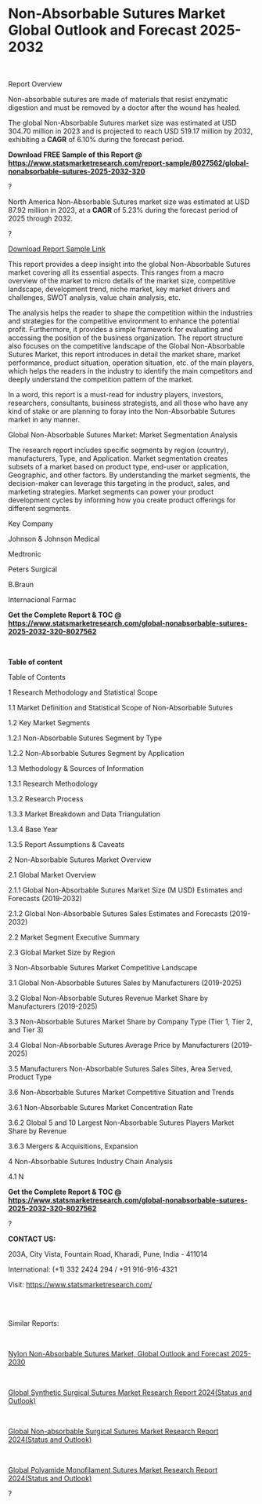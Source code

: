 <h1>Non-Absorbable Sutures Market Global Outlook and Forecast 2025-2032</h1><br/><p>Report Overview</p>
 
 
 
 <p>Non-absorbable sutures are made of materials that resist enzymatic digestion and must be removed by a doctor after the wound has healed.</p>
 
 
 
 <p>The global Non-Absorbable Sutures market size was estimated at USD 304.70 million in 2023 and is projected to reach USD 519.17 million by 2032, exhibiting a <strong>CAGR</strong> of 6.10% during the forecast period.</p>
 
 
 
 <div><b>Download FREE Sample of this Report @ <a href="https://www.statsmarketresearch.com/download-free-sample/8027562/global-nonabsorbable-sutures-2025-2032-320">https://www.statsmarketresearch.com/report-sample/8027562/global-nonabsorbable-sutures-2025-2032-320</a></b></div>
 
 
 
 <p>? </p>
 
 
 
 <p>North America Non-Absorbable Sutures market size was estimated at USD 87.92 million in 2023, at a <strong>CAGR</strong> of 5.23% during the forecast period of 2025 through 2032.</p>
 
 
 
 <p>? </p>
 
 
 
 <p><a href="https://www.statsmarketresearch.com/download-free-sample/8027562/global-nonabsorbable-sutures-2025-2032-320">Download Report Sample Link</a></p>
 
 
 
 <p>This report provides a deep insight into the global Non-Absorbable Sutures market covering all its essential aspects. This ranges from a macro overview of the market to micro details of the market size, competitive landscape, development trend, niche market, key market drivers and challenges, SWOT analysis, value chain analysis, etc.</p>
 
 
 
 <p>The analysis helps the reader to shape the competition within the industries and strategies for the competitive environment to enhance the potential profit. Furthermore, it provides a simple framework for evaluating and accessing the position of the business organization. The report structure also focuses on the competitive landscape of the Global Non-Absorbable Sutures Market, this report introduces in detail the market share, market performance, product situation, operation situation, etc. of the main players, which helps the readers in the industry to identify the main competitors and deeply understand the competition pattern of the market.</p>
 
 
 
 <p>In a word, this report is a must-read for industry players, investors, researchers, consultants, business strategists, and all those who have any kind of stake or are planning to foray into the Non-Absorbable Sutures market in any manner.</p>
 
 
 
 <p>Global Non-Absorbable Sutures Market: Market Segmentation Analysis</p>
 
 
 
 <p>The research report includes specific segments by region (country), manufacturers, Type, and Application. Market segmentation creates subsets of a market based on product type, end-user or application, Geographic, and other factors. By understanding the market segments, the decision-maker can leverage this targeting in the product, sales, and marketing strategies. Market segments can power your product development cycles by informing how you create product offerings for different segments.</p>
 
 
 
 <p>Key Company</p>
 
 
 
 <p>Johnson & Johnson Medical</p>
 
 
 
 <p>Medtronic</p>
 
 
 
 <p>Peters Surgical</p>
 
 
 
 <p>B.Braun</p>
 
 
 
 <p>Internacional Farmac</p>
 
 
 
 <div><b>Get the Complete Report & TOC @ <a href="https://www.statsmarketresearch.com/global-nonabsorbable-sutures-2025-2032-320-8027562">https://www.statsmarketresearch.com/global-nonabsorbable-sutures-2025-2032-320-8027562</a></b></div>
 
 
 
 <p><br />
 
 <b>Table of content</b></p>
 
 
 
 <p>Table of Contents<br />
 
 1 Research Methodology and Statistical Scope<br />
 
 1.1 Market Definition and Statistical Scope of Non-Absorbable Sutures<br />
 
 1.2 Key Market Segments<br />
 
 1.2.1 Non-Absorbable Sutures Segment by Type<br />
 
 1.2.2 Non-Absorbable Sutures Segment by Application<br />
 
 1.3 Methodology & Sources of Information<br />
 
 1.3.1 Research Methodology<br />
 
 1.3.2 Research Process<br />
 
 1.3.3 Market Breakdown and Data Triangulation<br />
 
 1.3.4 Base Year<br />
 
 1.3.5 Report Assumptions & Caveats<br />
 
 2 Non-Absorbable Sutures Market Overview<br />
 
 2.1 Global Market Overview<br />
 
 2.1.1 Global Non-Absorbable Sutures Market Size (M USD) Estimates and Forecasts (2019-2032)<br />
 
 2.1.2 Global Non-Absorbable Sutures Sales Estimates and Forecasts (2019-2032)<br />
 
 2.2 Market Segment Executive Summary<br />
 
 2.3 Global Market Size by Region<br />
 
 3 Non-Absorbable Sutures Market Competitive Landscape<br />
 
 3.1 Global Non-Absorbable Sutures Sales by Manufacturers (2019-2025)<br />
 
 3.2 Global Non-Absorbable Sutures Revenue Market Share by Manufacturers (2019-2025)<br />
 
 3.3 Non-Absorbable Sutures Market Share by Company Type (Tier 1, Tier 2, and Tier 3)<br />
 
 3.4 Global Non-Absorbable Sutures Average Price by Manufacturers (2019-2025)<br />
 
 3.5 Manufacturers Non-Absorbable Sutures Sales Sites, Area Served, Product Type<br />
 
 3.6 Non-Absorbable Sutures Market Competitive Situation and Trends<br />
 
 3.6.1 Non-Absorbable Sutures Market Concentration Rate<br />
 
 3.6.2 Global 5 and 10 Largest Non-Absorbable Sutures Players Market Share by Revenue<br />
 
 3.6.3 Mergers & Acquisitions, Expansion<br />
 
 4 Non-Absorbable Sutures Industry Chain Analysis<br />
 
 4.1 N</p>
 
 
 
 <div><b>Get the Complete Report & TOC @ <a href="https://www.statsmarketresearch.com/global-nonabsorbable-sutures-2025-2032-320-8027562">https://www.statsmarketresearch.com/global-nonabsorbable-sutures-2025-2032-320-8027562</a></b></div>
 
 
 
 <p>? </p>
 
 
 
 <p><b>CONTACT US:</b><br />
 
 203A, City Vista, Fountain Road, Kharadi, Pune, India - 411014<br />
 
 International: (+1) 332 2424 294 / +91 916-916-4321<br />
 
 Visit: <a href="https://www.statsmarketresearch.com/">https://www.statsmarketresearch.com/</a><br />
 
 <br />
 
 <br />
 
 Similar Reports:<br />
 
 <br />
 
 <a href="https://www.statsmarketresearch.com/global-nylon-nonabsorbable-sutures-forecast-2025-2030-174-8027170">Nylon Non-Absorbable Sutures Market, Global Outlook and Forecast 2025-2030</a><br />
 
 <br />
 
 <a href="https://www.statsmarketresearch.com/global-synthetic-surgical-sutures-2024-973-8021356">Global Synthetic Surgical Sutures Market Research Report 2024(Status and Outlook)</a><br />
 
 <br />
 
 <a href="https://www.statsmarketresearch.com/global-nonabsorbable-surgical-sutures-2024-633-8021357">Global Non-absorbable Surgical Sutures Market Research Report 2024(Status and Outlook)</a><br />
 
 <br />
 
 <a href="https://www.statsmarketresearch.com/global-polyamide-monofilament-sutures-2024-17-8001271">Global Polyamide Monofilament Sutures Market Research Report 2024(Status and Outlook)</a><br />
 
 ? </p>